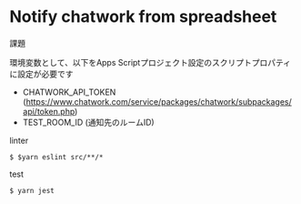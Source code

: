 # Notify chatwork from spreadsheet

課題

環境変数として、以下をApps Scriptプロジェクト設定のスクリプトプロパティに設定が必要です
+ CHATWORK_API_TOKEN (https://www.chatwork.com/service/packages/chatwork/subpackages/api/token.php)
+ TEST_ROOM_ID (通知先のルームID)

linter
```
$ $yarn eslint src/**/*
```

test
```
$ yarn jest
```


